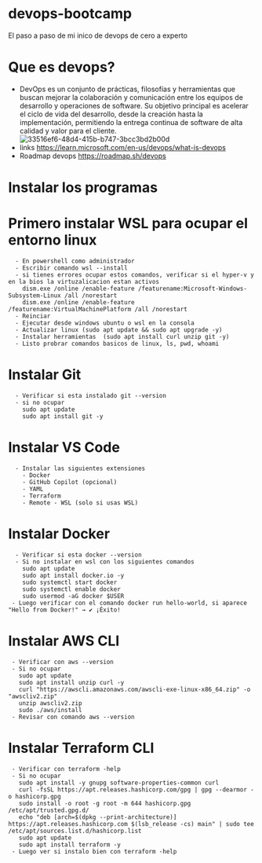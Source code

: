 # devops-bootcamp
El paso a paso de mi inico de devops de cero a experto

# Que es devops?
 - DevOps es un conjunto de prácticas, filosofías y herramientas que buscan mejorar la colaboración y comunicación entre los equipos de desarrollo y operaciones de software. Su objetivo principal es acelerar el ciclo de vida del desarrollo, desde la creación hasta la implementación, permitiendo la entrega continua de software de alta calidad y valor para el cliente.
   ![33516ef6-48d4-415b-b747-3bcc3bd2b00d](https://github.com/user-attachments/assets/4af943d6-daf0-4d1a-851a-b78d01c8538e)
- links https://learn.microsoft.com/en-us/devops/what-is-devops
- Roadmap devops https://roadmap.sh/devops
   

 # Instalar los programas
   # Primero instalar WSL para ocupar el entorno linux
      - En powershell como administrador
      - Escribir comando wsl --install 
      - si tienes errores ocupar estos comandos, verificar si el hyper-v y en la bios la virtuzalicacion estan activos   
        dism.exe /online /enable-feature /featurename:Microsoft-Windows-Subsystem-Linux /all /norestart
        dism.exe /online /enable-feature /featurename:VirtualMachinePlatform /all /norestart
      - Reinciar
      - Ejecutar desde windows ubuntu o wsl en la consola
      - Actualizar linux (sudo apt update && sudo apt upgrade -y)
      - Instalar herramientas  (sudo apt install curl unzip git -y) 
      - Listo probrar comandos basicos de linux, ls, pwd, whoami
   # Instalar Git
      - Verificar si esta instalado git --version
      - si no ocupar 
        sudo apt update
        sudo apt install git -y
   # Instalar VS Code
      - Instalar las siguientes extensiones
        - Docker
        - GitHub Copilot (opcional)
        - YAML
        - Terraform
        - Remote - WSL (solo si usas WSL)
   # Instalar Docker
      - Verificar si esta docker --version
      - Si no instalar en wsl con los siguientes comandos
        sudo apt update
        sudo apt install docker.io -y
        sudo systemctl start docker
        sudo systemctl enable docker
        sudo usermod -aG docker $USER
     - Luego verificar con el comando docker run hello-world, si aparece "Hello from Docker!" → ✔️ ¡Éxito!
  # Instalar AWS CLI
     - Verificar con aws --version
     - Si no ocupar
       sudo apt update
       sudo apt install unzip curl -y
       curl "https://awscli.amazonaws.com/awscli-exe-linux-x86_64.zip" -o "awscliv2.zip"
       unzip awscliv2.zip
       sudo ./aws/install
     - Revisar con comando aws --version 
  # Instalar Terraform CLI
     - Verificar con terraform -help
     - Si no ocupar
       sudo apt install -y gnupg software-properties-common curl
       curl -fsSL https://apt.releases.hashicorp.com/gpg | gpg --dearmor -o hashicorp.gpg
       sudo install -o root -g root -m 644 hashicorp.gpg /etc/apt/trusted.gpg.d/
       echo "deb [arch=$(dpkg --print-architecture)] https://apt.releases.hashicorp.com $(lsb_release -cs) main" | sudo tee /etc/apt/sources.list.d/hashicorp.list
       sudo apt update
       sudo apt install terraform -y
     - Luego ver si instalo bien con terraform -help





        
    
      
